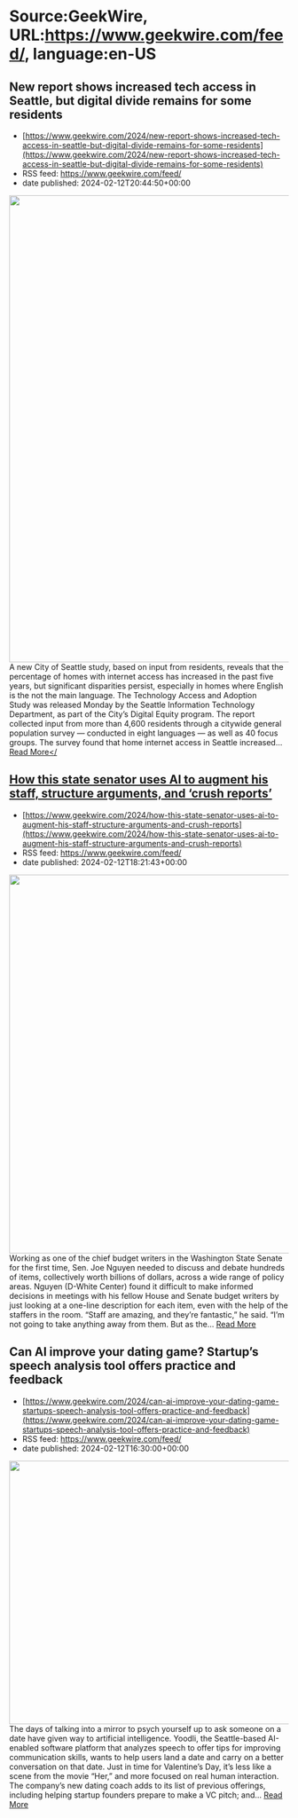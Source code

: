 # Source:GeekWire, URL:https://www.geekwire.com/feed/, language:en-US

## New report shows increased tech access in Seattle, but digital divide remains for some residents
 - [https://www.geekwire.com/2024/new-report-shows-increased-tech-access-in-seattle-but-digital-divide-remains-for-some-residents](https://www.geekwire.com/2024/new-report-shows-increased-tech-access-in-seattle-but-digital-divide-remains-for-some-residents)
 - RSS feed: https://www.geekwire.com/feed/
 - date published: 2024-02-12T20:44:50+00:00

<img alt="" class="webfeedsFeaturedVisual wp-post-image" height="842" src="https://cdn.geekwire.com/wp-content/uploads/2023/02/46418526284_2dde15b25a_k-1260x842.jpg" width="1260" /><br />A new City of Seattle study, based on input from residents, reveals that the percentage of homes with internet access has increased in the past five years, but significant disparities persist, especially in homes where English is the not the main language. The Technology Access and Adoption Study was released Monday by the Seattle Information Technology Department, as part of the City&#8217;s Digital Equity program. The report collected input from more than 4,600 residents through a citywide general population survey — conducted in eight languages — as well as 40 focus groups. The survey found that home internet access in Seattle increased&#8230; <a href="https://www.geekwire.com/2024/new-report-shows-increased-tech-access-in-seattle-but-digital-divide-remains-for-some-residents/">Read More</

## How this state senator uses AI to augment his staff, structure arguments, and ‘crush reports’
 - [https://www.geekwire.com/2024/how-this-state-senator-uses-ai-to-augment-his-staff-structure-arguments-and-crush-reports](https://www.geekwire.com/2024/how-this-state-senator-uses-ai-to-augment-his-staff-structure-arguments-and-crush-reports)
 - RSS feed: https://www.geekwire.com/feed/
 - date published: 2024-02-12T18:21:43+00:00

<img alt="" class="webfeedsFeaturedVisual wp-post-image" height="683" src="https://cdn.geekwire.com/wp-content/uploads/2024/02/joe-Nguyen-new.jpg" width="875" /><br />Working as one of the chief budget writers in the Washington State Senate for the first time, Sen. Joe Nguyen needed to discuss and debate hundreds of items, collectively worth billions of dollars, across a wide range of policy areas. Nguyen (D-White Center) found it difficult to make informed decisions in meetings with his fellow House and Senate budget writers by just looking at a one-line description for each item, even with the help of the staffers in the room. &#8220;Staff are amazing, and they&#8217;re fantastic,&#8221; he said. &#8220;I&#8217;m not going to take anything away from them. But as the&#8230; <a href="https://www.geekwire.com/2024/how-this-state-senator-uses-ai-to-augment-his-staff-structure-arguments-and-crush-reports/">Read More</a>

## Can AI improve your dating game? Startup’s speech analysis tool offers practice and feedback
 - [https://www.geekwire.com/2024/can-ai-improve-your-dating-game-startups-speech-analysis-tool-offers-practice-and-feedback](https://www.geekwire.com/2024/can-ai-improve-your-dating-game-startups-speech-analysis-tool-offers-practice-and-feedback)
 - RSS feed: https://www.geekwire.com/feed/
 - date published: 2024-02-12T16:30:00+00:00

<img alt="" class="webfeedsFeaturedVisual wp-post-image" height="475" src="https://cdn.geekwire.com/wp-content/uploads/2024/02/bigstock-Heart-Love-Symbol-Abstract-Con-402163406.jpg" width="900" /><br />The days of talking into a mirror to psych yourself up to ask someone on a date have given way to artificial intelligence. Yoodli, the Seattle-based AI-enabled software platform that analyzes speech to offer tips for improving communication skills, wants to help users land a date and carry on a better conversation on that date. Just in time for Valentine&#8217;s Day, it&#8217;s less like a scene from the movie &#8220;Her,&#8221; and more focused on real human interaction. The company&#8217;s new dating coach adds to its list of previous offerings, including helping startup founders prepare to make a VC pitch; and&#8230; <a href="https://www.geekwire.com/2024/can-ai-improve-your-dating-game-startups-speech-analysis-tool-offers-practice-and-feedback/">Read More</a>

